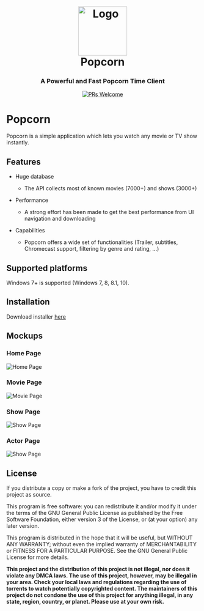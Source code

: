 <h1 align="center">
  <img src="https://raw.githubusercontent.com/Popcorn/Popcorn/master/Logo.png?token=ACEMF4VBOQ5JSXYDJPUEIV25AOKIW" height="128" width="128" alt="Logo" />
  <br />
  Popcorn
</h1>

<h3 align="center">A Powerful and Fast Popcorn Time Client</h3>

<div align="center">
  <a target="_blank" href="https://github.com/Popcorn/Popcorn/pulls">
    <img src="https://img.shields.io/badge/PRs-welcome-brightgreen.svg" alt="PRs Welcome" />
  </a>
</div>

# Popcorn
Popcorn is a simple application which lets you watch any movie or TV show instantly.

## Features

* Huge database
    * The API collects most of known movies (7000+) and shows (3000+)

* Performance
    * A strong effort has been made to get the best performance from UI navigation and downloading

* Capabilities
    * Popcorn offers a wide set of functionalities (Trailer, subtitles, Chromecast support, filtering by genre and rating, ...)

## Supported platforms
Windows 7+ is supported (Windows 7, 8, 8.1, 10).

## Installation
Download installer [here](https://github.com/Popcorn/Popcorn/releases/download/v1.0.0/PopcornInstaller.exe) 

## Mockups

### Home Page
![Home Page](https://github.com/Popcorn/Popcorn/blob/master/Screenshots/Screen1.jpg)

### Movie Page
![Movie Page](https://github.com/Popcorn/Popcorn/blob/master/Screenshots/Screen2.jpg)

### Show Page
![Show Page](https://github.com/Popcorn/Popcorn/blob/master/Screenshots/Screen3.jpg)

### Actor Page
![Show Page](https://github.com/Popcorn/Popcorn/blob/master/Screenshots/Screen4.jpg)

## License
If you distribute a copy or make a fork of the project, you have to credit this project as source.

This program is free software: you can redistribute it and/or modify it under the terms of the GNU General Public License as published by the Free Software Foundation, either version 3 of the License, or (at your option) any later version.

This program is distributed in the hope that it will be useful, but WITHOUT ANY WARRANTY; without even the implied warranty of MERCHANTABILITY or FITNESS FOR A PARTICULAR PURPOSE. See the GNU General Public License for more details.

**This project and the distribution of this project is not illegal, nor does it violate any DMCA laws. The use of this project, however, may be illegal in your area. Check your local laws and regulations regarding the use of torrents to watch potentially copyrighted content. The maintainers of this project do not condone the use of this project for anything illegal, in any state, region, country, or planet. Please use at your own risk.**
